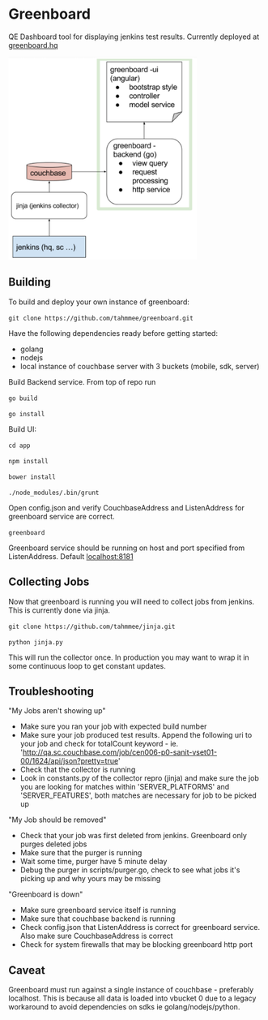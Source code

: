 # Greenboard 

QE Dashboard tool for displaying jenkins test results.  Currently deployed at [greenboard.hq](http://greenboard.couchbase.com)

<img src="/images/arch.png" alt="Architecture" height="400px">

## Building

To build and deploy your own instance of greenboard:

`git clone https://github.com/tahmmee/greenboard.git`

Have the following dependencies ready before getting started:
- golang
- nodejs
- local instance of couchbase server with 3 buckets (mobile, sdk, server)

Build Backend service.  From top of repo run

`go build`

`go install`

Build UI:

`cd app`

`npm install`

`bower install`

`./node_modules/.bin/grunt`

Open config.json and verify CouchbaseAddress and ListenAddress for greenboard service are correct.

`greenboard`

Greenboard service should be running on host and port specified from ListenAddress.  Default [localhost:8181](http://localhost:8181)


## Collecting Jobs

Now that greenboard is running you will need to collect jobs from jenkins.  This is currently done via jinja.

`git clone https://github.com/tahmmee/jinja.git`

`python jinja.py`

This will run the collector once.  In production you may want to wrap it in some continuous loop to get constant updates.


## Troubleshooting

"My Jobs aren't showing up"
- Make sure you ran your job with expected build number
- Make sure your job produced test results.  Append the following uri to your job and check for totalCount keyword - ie. 'http://qa.sc.couchbase.com/job/cen006-p0-sanit-vset01-00/1624/api/json?pretty=true'
- Check that the collector is running
- Look in constants.py of the collector repro (jinja) and make sure the job you are looking for matches within 'SERVER_PLATFORMS' and 'SERVER_FEATURES', both matches are necessary for job to be picked up

"My Job should be removed"
- Check that your job was first deleted from jenkins. Greenboard only purges deleted jobs
- Make sure that the purger is running
- Wait some time, purger have 5 minute delay
- Debug the purger in scripts/purger.go, check to see what jobs it's picking up and why yours may be missing


"Greenboard is down"
- Make sure greenboard service itself is running
- Make sure that couchbase backend is running
- Check config.json that ListenAddress is correct for greenboard service.  Also make sure CouchbaseAddress is correct
- Check for system firewalls that may be blocking greenboard http port

## Caveat

Greenboard must run against a single instance of couchbase - preferably localhost.  This is because all data is loaded into vbucket 0 due to a legacy workaround to avoid dependencies on sdks ie golang/nodejs/python.


